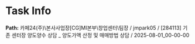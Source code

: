 # Task Info

**Path:** 카페24(주)\본사사업장\[CG]MI본부\창업센터\팀장 / jmpark05 / [284113] 기존 센터장 양도양수 상담 _ 양도가액 산정 및 매매방법 상담 / 2025-08-01_00-00-00

